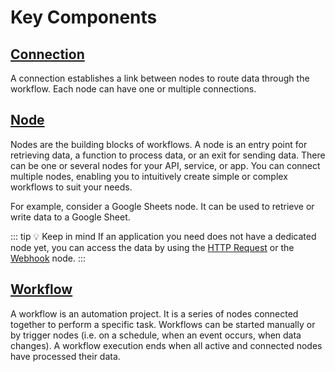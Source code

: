 # Key Components

## [Connection](connection.md)

A connection establishes a link between nodes to route data through the workflow. Each node can have one or multiple connections.

## [Node](node.md)

Nodes are the building blocks of workflows. A node is an entry point for retrieving data, a function to process data, or an exit for sending data. There can be one or several nodes for your API, service, or app. You can connect multiple nodes, enabling you to intuitively create simple or complex workflows to suit your needs.

For example, consider a Google Sheets node. It can be used to retrieve or write data to a Google Sheet.

::: tip 💡 Keep in mind
If an application you need does not have a dedicated node yet, you can access the data by using the [HTTP Request](../../nodes/nodes-library/core-nodes/HTTPRequest/README.md) or the [Webhook](../../nodes/nodes-library/core-nodes/Webhook/README.md) node.
:::

## [Workflow](workflow.md)

A workflow is an automation project. It is a series of nodes connected together to perform a specific task. Workflows can be started manually or by trigger nodes (i.e. on a schedule, when an event occurs, when data changes). A workflow execution ends when all active and connected nodes have processed their data.
